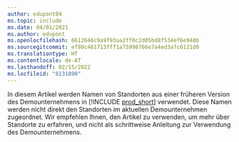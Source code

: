 ```yaml
---
author: edupont04
ms.topic: include
ms.date: 04/01/2021
ms.author: edupont
ms.openlocfilehash: 6612646c9a9f93aa2ff0c2d05bd8f534ef6e948b
ms.sourcegitcommit: ef80c461713fff1a75998766e7a4ed3a7c6121d0
ms.translationtype: HT
ms.contentlocale: de-AT
ms.lasthandoff: 02/15/2022
ms.locfileid: "8131890"
---
```

In diesem Artikel werden Namen von Standorten aus einer früheren Version des Demounternehmens in [!INCLUDE [prod_short](prod_short.md)] verwendet. Diese Namen werden nicht direkt den Standorten im aktuellen Demounternehmen zugeordnet. Wir empfehlen Ihnen, den Artikel zu verwenden, um mehr über Standorte zu erfahren, und nicht als schrittweise Anleitung zur Verwendung des Demounternehmens.